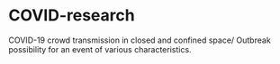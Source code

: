 # COVID-research
COVID-19 crowd transmission in closed and confined space/ Outbreak possibility for an event of various characteristics.
